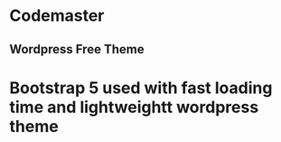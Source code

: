 # Codemaster

## Wordpress Free Theme 

# Bootstrap 5 used with fast loading time and lightweightt wordpress theme

